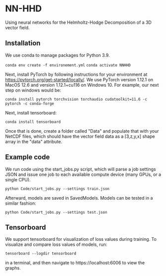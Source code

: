 # NN-HHD
Using neural networks for the Helmholtz-Hodge Decomposition of a 3D vector field.


## Installation

We use conda to manage packages for Python 3.9.

`conda env create -f environement.yml`
`conda activate NNHHD`

Next, install PyTorch by following instructions for your environment at https://pytorch.org/get-started/locally/. We use PyTorch version 1.12.1 on MacOS 12.6 and version 1.12.1+cu116 on Windows 10. For example, our next step on windows would be:

`conda install pytorch torchvision torchaudio cudatoolkit=11.6 -c pytorch -c conda-forge`

Next, install tensorboard:

`conda install tensorboard`

Once that is done, create a folder called "Data" and populate that with your NetCDF files, which should have the vector field data as a [3,z,y,x] shape array in the "data" attribute.

## Example code

We run code using the start_jobs.py script, which will parse a job settings JSON and issue one job to each available compute device (many GPUs, or a single CPU).

`python Code/start_jobs.py --settings train.json`

Afterward, models are saved in SavedModels. Models can be tested in a similar fashion:

`python Code/start_jobs.py --settings test.json`

## Tensorboard 

We support tensorboard for visualization of loss values during training. To visualize and compare loss values of models, run:

`tensorboard --logdir tensorboard`

in a terminal, and then navigate to https://localhost:6006 to view the graphs.